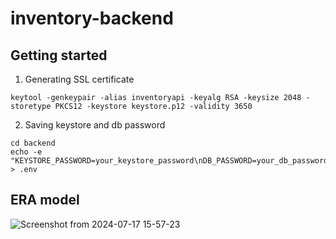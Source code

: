 # inventory-backend

## Getting started

1. Generating SSL certificate
```shell
keytool -genkeypair -alias inventoryapi -keyalg RSA -keysize 2048 -storetype PKCS12 -keystore keystore.p12 -validity 3650
```

2. Saving keystore and db password
```shell
cd backend
echo -e "KEYSTORE_PASSWORD=your_keystore_password\nDB_PASSWORD=your_db_password" > .env
```

## ERA model

![Screenshot from 2024-07-17 15-57-23](https://github.com/user-attachments/assets/e4f20af9-39de-4f3b-a7cb-3209604aa71c)
